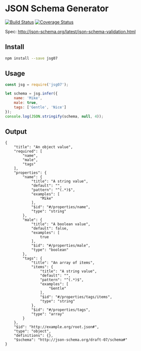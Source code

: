# JSON Schema Generator

[![Build Status](https://travis-ci.com/harttle/json-schema-generator.svg?branch=master)](https://travis-ci.com/harttle/json-schema-generator)
[![Coverage Status](https://coveralls.io/repos/github/harttle/json-schema-generator/badge.svg?branch=master)](https://coveralls.io/github/harttle/json-schema-generator?branch=master)

Spec: http://json-schema.org/latest/json-schema-validation.html

## Install

```bash
npm install --save jsg07
```

## Usage

```javascript
const jsg = require('jsg07');

let schema = jsg.infer({
    name: 'Mike',
    male: true,
    tags: ['Gentle', 'Nice']
});
console.log(JSON.stringify(schema, null, 4));
```

## Output

```
{
    "title": "An object value",
    "required": [
        "name",
        "male",
        "tags"
    ],
    "properties": {
        "name": {
            "title": "A string value",
            "default": "",
            "pattern": "^(.*)$",
            "examples": [
                "Mike"
            ],
            "$id": "#/properties/name",
            "type": "string"
        },
        "male": {
            "title": "A boolean value",
            "default": false,
            "examples": [
                true
            ],
            "$id": "#/properties/male",
            "type": "boolean"
        },
        "tags": {
            "title": "An array of items",
            "items": {
                "title": "A string value",
                "default": "",
                "pattern": "^(.*)$",
                "examples": [
                    "Gentle"
                ],
                "$id": "#/properties/tags/items",
                "type": "string"
            },
            "$id": "#/properties/tags",
            "type": "array"
        }
    },
    "$id": "http://example.org/root.json#",
    "type": "object",
    "definitions": {},
    "$schema": "http://json-schema.org/draft-07/schema#"
}
```
